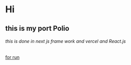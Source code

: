 # Hi 
## this is my port Polio 

###### this is done in next js frame work and vercel and React.js


 [for run](https://portpolio-git-main-anilikarikatti.vercel.app/)
